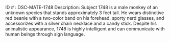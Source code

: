 ID # : DSC-MATE-1748
Description: Subject 1748 is a male monkey of an unknown species that stands approximately 3 feet tall. He wears distinctive red beanie with a two-color band on his forehead, sporty nerd glasses, and accessorizes with a silver chain necklace and a candy stick. Despite his animalistic appearance, 1748 is highly intelligent and can communicate with human beings through sign language.